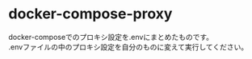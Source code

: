 # docker-compose-proxy

docker-composeでのプロキシ設定を.envにまとめたものです。  
.envファイルの中のプロキシ設定を自分のものに変えて実行してください。
